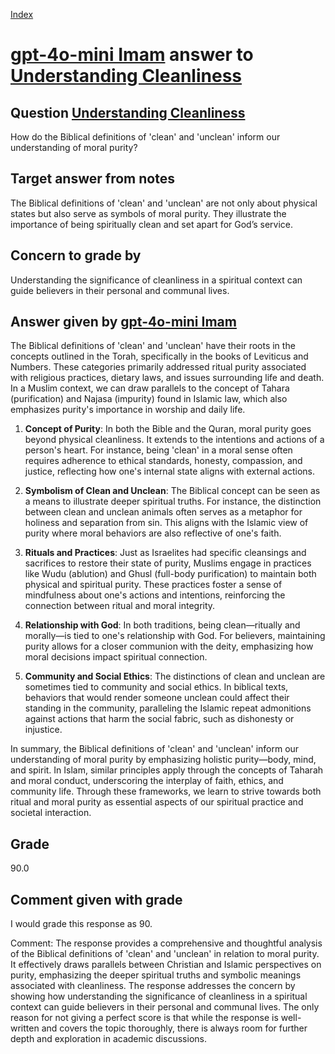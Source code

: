 
[Index](../../index.md)
# [gpt-4o-mini Imam](../../answering_models/gpt-4o-mini_Imam.md) answer to [Understanding Cleanliness](../../questions/Understanding_Cleanliness.md)

## Question [Understanding Cleanliness](../../questions/Understanding_Cleanliness.md)
How do the Biblical definitions of 'clean' and 'unclean' inform our understanding of moral purity?

## Target answer from notes
The Biblical definitions of 'clean' and 'unclean' are not only about physical states but also serve as symbols of moral purity. They illustrate the importance of being spiritually clean and set apart for God’s service.

## Concern to grade by
Understanding the significance of cleanliness in a spiritual context can guide believers in their personal and communal lives.

## Answer given by [gpt-4o-mini Imam](../../answering_models/gpt-4o-mini_Imam.md)
The Biblical definitions of 'clean' and 'unclean' have their roots in the concepts outlined in the Torah, specifically in the books of Leviticus and Numbers. These categories primarily addressed ritual purity associated with religious practices, dietary laws, and issues surrounding life and death. In a Muslim context, we can draw parallels to the concept of Tahara (purification) and Najasa (impurity) found in Islamic law, which also emphasizes purity's importance in worship and daily life.

1. **Concept of Purity**: In both the Bible and the Quran, moral purity goes beyond physical cleanliness. It extends to the intentions and actions of a person's heart. For instance, being 'clean' in a moral sense often requires adherence to ethical standards, honesty, compassion, and justice, reflecting how one's internal state aligns with external actions.

2. **Symbolism of Clean and Unclean**: The Biblical concept can be seen as a means to illustrate deeper spiritual truths. For instance, the distinction between clean and unclean animals often serves as a metaphor for holiness and separation from sin. This aligns with the Islamic view of purity where moral behaviors are also reflective of one's faith.

3. **Rituals and Practices**: Just as Israelites had specific cleansings and sacrifices to restore their state of purity, Muslims engage in practices like Wudu (ablution) and Ghusl (full-body purification) to maintain both physical and spiritual purity. These practices foster a sense of mindfulness about one's actions and intentions, reinforcing the connection between ritual and moral integrity.

4. **Relationship with God**: In both traditions, being clean—ritually and morally—is tied to one's relationship with God. For believers, maintaining purity allows for a closer communion with the deity, emphasizing how moral decisions impact spiritual connection.

5. **Community and Social Ethics**: The distinctions of clean and unclean are sometimes tied to community and social ethics. In biblical texts, behaviors that would render someone unclean could affect their standing in the community, paralleling the Islamic repeat admonitions against actions that harm the social fabric, such as dishonesty or injustice.

In summary, the Biblical definitions of 'clean' and 'unclean' inform our understanding of moral purity by emphasizing holistic purity—body, mind, and spirit. In Islam, similar principles apply through the concepts of Taharah and moral conduct, underscoring the interplay of faith, ethics, and community life. Through these frameworks, we learn to strive towards both ritual and moral purity as essential aspects of our spiritual practice and societal interaction.

## Grade
90.0

## Comment given with grade
I would grade this response as 90.

Comment: The response provides a comprehensive and thoughtful analysis of the Biblical definitions of 'clean' and 'unclean' in relation to moral purity. It effectively draws parallels between Christian and Islamic perspectives on purity, emphasizing the deeper spiritual truths and symbolic meanings associated with cleanliness. The response addresses the concern by showing how understanding the significance of cleanliness in a spiritual context can guide believers in their personal and communal lives. The only reason for not giving a perfect score is that while the response is well-written and covers the topic thoroughly, there is always room for further depth and exploration in academic discussions.

